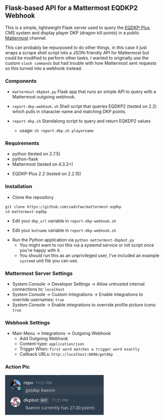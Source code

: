 ## Flask-based API for a Mattermost EQDKP2 Webhook

This is a simple, lightweight Flask server used to query the [EQDKP-Plus](https://eqdkp-plus.eu/en/) CMS system and display player DKP (dragon kill points) in a public [Mattermost](https://about.mattermost.com/) channel.

This can probably be repurposed to do other things, in this case it just wraps a scrape shell script into a JSON-friendly API for Mattermost but could be modified to perform other tasks.  I wanted to originally use the custom ```slash commands``` but had trouble with how Mattermost sent requests so this turned into a webhook instead.

### Components

* ```mattermost-dkpbot.py``` Flask app that runs an simple API to query with a
  Mattermost outgoing webhook.

* ```report-dkp-webhook.sh``` Shell script that queries EQDKP2 (tested on 2.2)
  which pulls in character name and matching DKP points.

* ```report-dkp.sh``` Standalong script to query and return EQKDP2 values
   - usage: ```sh report-dkp.sh playername```

### Requirements
* python (tested on 2.7.5)
* python-flask
* Mattermost (tested on 4.3.2+)
- EQDKP-Plus 2.2 (tested on 2.2.15)

### Installation

* Clone the repository
```
git clone https://github.com/sadsfae/mattermost-eqdkp
cd mattermost-eqdkp
```

* Edit your ```dkp_url``` variable in ```report-dkp-webhook.sh```
- Edit your ```botname``` variable in ```report-dkp-webhook.sh``` 
* Run the Python application via ```python mattermost-dkpbot.py```
   - You might want to run this via a systemd service or init script once you're happy with it.
   - You should run this as an unprivileged user, I've included an example ```systemd``` unit file you can use.

### Mattermost Server Settings

* System Console -> Developer Settings -> Allow untrusted internal connections to: ```localhost```
* System Console -> Custom Integrations -> Enable integrations to override usernames: ```true```
* System Console -> Enable integrations to override profile picture icons: ```true```

### Webhook Settings

* Main Menu -> Integrations -> Outgoing Webhook
  - Add Outgoing Webhook
  - Content-type: ```application/json```
  - Trigger When: ```First word matches a trigger word exactly```
  - Callback URLs:  ```http://localhost:8098/getdkp```

### Action Pic

![getdkp](/image/getdkp.png?raw=true)
